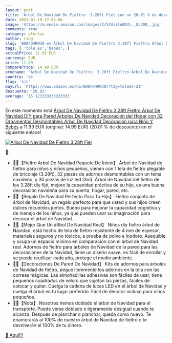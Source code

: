 ```yaml
---
layout: post
title: 'Árbol De Navidad De Fieltro  3.28ft Fiel con un 20.01 % de descuento'
date: 2021-01-19 17:03:06
image: 'https://m.media-amazon.com/images/I/51VsiluNDYL._SL200_.jpg'
comments: true
category: ofertas
author: ring
slug: 'B08FD4RW38-es Árbol De Navidad De Fieltro 3.28ft Fieltro Árbol De...'
tags: [ 'tole.es','bebés', ]
actualPrice: 11.99 EUR
currency: EUR
price: 11.99
comparePrice: 14.99 EUR
prodname: 'Árbol De Navidad De Fieltro  3.28ft Fieltro Árbol De Navidad DIY para Pared  Árboles De Navidad Decoración del Hogar con 32 Ornamentos Desmontables  Arbol De Navidad Decoración para Niño Y Bebés'
country: 'es'
flag: '🇪🇸'
buyurl: 'https://www.amazon.es/dp/B08FD4RW38/?tag=tolees-21'
descuento: '20.01'
average: '15.123333333333333'
---
```


En este momento está [Árbol De Navidad De Fieltro  3.28ft Fieltro Árbol De Navidad DIY para Pared  Árboles De Navidad Decoración del Hogar con 32 Ornamentos Desmontables  Arbol De Navidad Decoración para Niño Y Bebés](https://www.amazon.es/dp/B08FD4RW38/?tag=tolees-21) a 11.99 EUR (original: 14.99 EUR) (20.01 %  de descuento) en el siguiente enlace!

[![Árbol De Navidad De Fieltro  3.28ft Fiel](https://m.media-amazon.com/images/I/51VsiluNDYL._SL200_.jpg)](https://www.amazon.es/dp/B08FD4RW38/?tag=tolees-21)

🔎:

- 🎄🎄【Fieltro Arbol De Navidad Paquete De Inicio】 Árbol de Navidad de fieltro para niños y niños pequeños, vienen con 1 tela de fieltro plegable de bricolaje (3.28ft), 32 piezas de adornos desmontables con un tema navideño, y 30 piezas de luz led (3m). Árbol de Navidad del fieltro de los 3.28ft diy fijó, mejore la capacidad práctica de su hijo, es una buena decoración navideña para su puerta, hogar, pared, etc.
- 🎄🎄【Regalo De Navidad Perfecto Para Tu Hijo】 Fieltro conjunto de árbol de Navidad, un regalo perfecto para que usted y sus hijos creen dulces recuerdos juntos. Bueno para mejorar la capacidad cognitiva y de manejo de los niños, ya que pueden usar su imaginación para decorar el árbol de Navidad.
- 🎄🎄【Mejor Que Un áRbol De Navidad Real】 Niños diy fieltro árbol de Navidad, está hecho de tela de fieltro resistente de 4 mm de espesor, materiales seguros y no tóxicos, a prueba de polvo e inodoro. Asequible y ocupa un espacio mínimo en comparación con el árbol de Navidad real. Adornos de fieltro para árboles de Navidad de la pared para las decoraciones de la Navidad, tiene un diseño suave, es fácil de enrollar y se puede reutilizar cada año, protege el medio ambiente.
- 🎄🎄【Decoraciones De Pared De Navidad】 Kits de adornos para árboles de Navidad de fieltro, pegue libremente los adornos en la tela con las correas mágicas. Las almohadillas adhesivas son fáciles de usar, tiene pequeños cuadrados de velcro que sujetan las piezas, fáciles de colocar y quitar. Cuelga la cadena de luces LED en el árbol de Navidad y cuelga el árbol en tu lugar preferido. Fácil de decorar incluso para niños pequeños.
- 🎄🎄【Nota】 Nosotros hemos doblado el árbol de Navidad para el transporte. Puede verse doblado o ligeramente desigual cuando te alcanza. Después de planchar o planchar, queda como nuevo. Te enamorarás al 100% de nuestro árbol de Navidad de fieltro o te devolverán el 100% de tu dinero.

[🛒 Aquí!!!](https://www.amazon.es/dp/B08FD4RW38/?tag=tolees-21)
